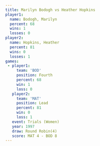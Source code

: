 ```yaml
---
title: Marilyn Bodogh vs Heather Hopkins
player1:                
  name: Bodogh, Marilyn 
  percent: 68           
  wins: 1               
  losses: 0             
player2:                
  name: Hopkins, Heather
  percent: 81           
  wins: 0               
  losses: 1             
games:
 - player1:          
     team: 'BOD'     
     position: Fourth
     percent: 68     
     win: 1          
     loss: 0         
   player2:        
     team: 'MAT'   
     position: Lead
     percent: 81   
     win: 0        
     loss: 1       
   event: Trials (Women)
   year: 1997           
   draw: Round Robin(4) 
   score: MAT 4 - BOD 8 
---
```

